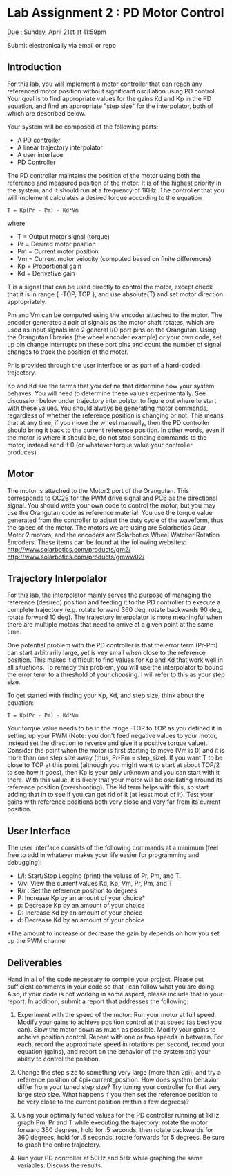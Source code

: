 Lab Assignment 2 : PD Motor Control
===================================

Due : Sunday, April 21st at 11:59pm

Submit electronically via email or repo
 
Introduction
------------

For this lab, you will implement a motor controller that can reach any referenced motor position without significant oscillation using PD control. Your goal is to find appropriate values for the gains Kd and Kp in the PD equation, and find an appropriate "step size" for the interpolator, both of which are described below.

Your system will be composed of the following parts:

- A PD controller
- A linear trajectory interpolator
- A user interface
- PD Controller

The PD controller maintains the position of the motor using both the reference and measured position of the motor. It is of the highest priority in the system, and it should run at a frequency of 1KHz. The controller that you will implement calculates a desired torque according to the equation

    T = Kp(Pr - Pm) - Kd*Vm
 
where

- T = Output motor signal (torque)
- Pr = Desired motor position
- Pm = Current motor position
- Vm = Current motor velocity (computed based on finite differences)
- Kp = Proportional gain
- Kd = Derivative gain

T is a signal that can be used directly to control the motor, except check that it is in range { -TOP, TOP }, and use absolute(T) and set motor direction appropriately.

Pm and Vm can be computed using the encoder attached to the motor. The encoder generates a pair of signals as the motor shaft rotates, which are used as input signals into 2 general I/O port pins on the Orangutan. Using the Orangutan libraries (the wheel encoder example) or your own code, set up pin change interrupts on these port pins and count the number of signal changes to track the position of the motor.

Pr is provided through the user interface or as part of a hard-coded trajectory.

Kp and Kd are the terms that you define that determine how your system behaves. You will need to determine these values experimentally. See discussion below under trajectory interpolator to figure out where to start with these values. You should always be generating motor commands, regardless of whether the reference position is changing or not. This means that at any time, if you move the wheel manually, then the PD controller should bring it back to the current reference position. In other words, even if the motor is where it should be, do not stop sending commands to the motor, instead send it 0 (or whatever torque value your controller produces).

Motor
-----

The motor is attached to the Motor2 port of the Orangutan. This corresponds to OC2B for the PWM drive signal and PC6 as the directional signal. You should write your own code to control the motor, but you may use the Orangutan code as reference material. You use the torque value generated from the controller to adjust the duty cycle of the waveform, thus the speed of the motor. The motors we are using are Solarbotics Gear Motor 2 motors, and the encoders are Solarbotics Wheel Watcher Rotation Encoders. These items can be found at the following websites: http://www.solarbotics.com/products/gm2/ http://www.solarbotics.com/products/gmww02/

Trajectory Interpolator
-----------------------

For this lab, the interpolator mainly serves the purpose of managing the reference (desired) position and feeding it to the PD controller to execute a complete trajectory (e.g. rotate forward 360 deg, rotate backwards 90 deg, rotate forward 10 deg). The trajectory interpolator is more meaningful when there are multiple motors that need to arrive at a given point at the same time.

One potential problem with the PD controller is that the error term (Pr-Pm) can start arbitrarily large, yet is vey small when close to the reference position. This makes it difficult to find values for Kp and Kd that work well in all situations. To remedy this problem, you will use the interpolator to bound the error term to a threshold of your choosing. I will refer to this as your step size.

To get started with finding your Kp, Kd, and step size, think about the equation:

    T = Kp(Pr - Pm) - Kd*Vm

Your torque value needs to be in the range -TOP to TOP as you defined it in setting up your PWM (Note: you don't feed negative values to your motor, instead set the direction to reverse and give it a positive torque value). Consider the point when the motor is first starting to move (Vm is 0) and it is more than one step size away (thus, Pr-Pm = step_size). If you want T to be close to TOP at this point (although you might want to start at about TOP/2 to see how it goes), then Kp is your only unknown and you can start with it there. With this value, it is likely that your motor will be oscillating around its reference position (overshooting). The Kd term helps with this, so start adding that in to see if you can get rid of it (at least most of it). Test your gains with reference positions both very close and very far from its current position.

User Interface
--------------

The user interface consists of the following commands at a minimum (feel free to add in whatever makes your life easier for programming and debugging):

- L/l: Start/Stop Logging (print) the values of Pr, Pm, and T.
- V/v: View the current values Kd, Kp, Vm, Pr, Pm, and T
- R/r : Set the reference position to degrees
- P: Increase Kp by an amount of your choice*
- p: Decrease Kp by an amount of your choice
- D: Increase Kd by an amount of your choice
- d: Decrease Kd by an amount of your choice

*The amount to increase or decrease the gain by depends on how you set up the PWM channel

Deliverables
------------

Hand in all of the code necessary to compile your project. Please put sufficient comments in your code so that I can follow what you are doing. Also, if your code is not working in some aspect, please include that in your report. In addition, submit a report that addresses the following:

1. Experiment with the speed of the motor: Run your motor at full speed. Modify your gains to achieve position control at that speed (as best you can). Slow the motor down as much as possible. Modify your gains to acheive position control. Repeat with one or two speeds in between. For each, record the approximate speed in rotations per second, record your equation (gains), and report on the behavior of the system and your ability to control the position.

2. Change the step size to something very large (more than 2pi), and try a reference position of 4pi+current_position. How does system behavior differ from your tuned step size? Try tuning your controller for that very large step size. What happens if you then set the reference position to be very close to the current position (within a few degrees)? 

3. Using your optimally tuned values for the PD controller running at 1kHz, graph Pm, Pr and T while executing the trajectory: rotate the motor forward 360 degrees, hold for .5 seconds, then rotate backwards for 360 degrees, hold for .5 seconds, rotate forwards for 5 degrees. Be sure to graph the entire trajectory. 

4. Run your PD controller at 50Hz and 5Hz while graphing the same variables. Discuss the results.
